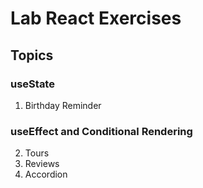 # Lab React Exercises

## Topics

### useState

1. Birthday Reminder

### useEffect and Conditional Rendering

2. Tours
3. Reviews
4. Accordion
